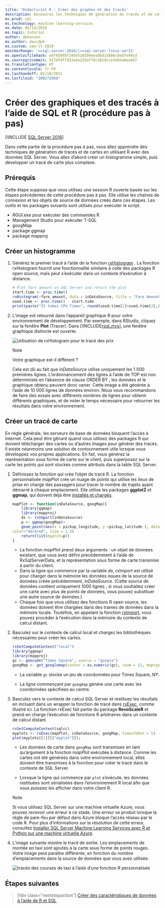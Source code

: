 ```yaml
---
title: 'Didacticiel R : Créer des graphes et des tracés'
description: Découvrez les techniques de génération de tracés et de cartes à l’aide du langage R avec des données SQL Server. Créez un histogramme simple, puis développez un tracé de carte plus complexe.
ms.prod: sql
ms.technology: machine-learning-services
ms.date: 06/13/2019
ms.topic: tutorial
author: dphansen
ms.author: davidph
ms.custom: seo-lt-2019
monikerRange: '>=sql-server-2016||>=sql-server-linux-ver15'
ms.openlocfilehash: edf65095f245e5185b9eeadbd1d8b6c8e87e49cd
ms.sourcegitcommit: 917df4ffd22e4a229af7dc481dcce3ebba0aa4d7
ms.translationtype: HT
ms.contentlocale: fr-FR
ms.lasthandoff: 02/10/2021
ms.locfileid: "100272950"
---
```

# <a name="create-graphs-and-plots-using-sql-and-r-walkthrough"></a>Créer des graphiques et des tracés à l’aide de SQL et R (procédure pas à pas)
[!INCLUDE [SQL Server 2016](../../includes/applies-to-version/sqlserver2016.md)]

Dans cette partie de la procédure pas à pas, vous allez apprendre des techniques de génération de tracés et de cartes en utilisant R avec des données SQL Server. Vous allez d’abord créer un histogramme simple, puis développer un tracé de carte plus complexe.

## <a name="prerequisites"></a>Prérequis

Cette étape suppose que vous utilisez une session R ouverte basée sur les étapes précédentes de cette procédure pas à pas. Elle utilise les chaînes de connexion et les objets de source de données créés dans ces étapes. Les outils et les packages suivants sont utilisés pour exécuter le script.

+ RGUI.exe pour exécuter des commandes R
+ Management Studio pour exécuter T-SQL
+ googMap
+ package ggmap
+ package mapproj

## <a name="create-a-histogram"></a>Créer un histogramme

1. Générez le premier tracé à l’aide de la fonction [rxHistogram](/r-server/r-reference/revoscaler/rxdatasource) .  La fonction rxHistogram fournit une fonctionnalité similaire à celle des packages R open source, mais peut s’exécuter dans un contexte d’exécution à distance.

    ```R
    # Plot fare amount on SQL Server and return the plot
    start.time <- proc.time()
    rxHistogram(~fare_amount, data = inDataSource, title = "Fare Amount Histogram")
    used.time <- proc.time() - start.time
    print(paste("It takes CPU Time=", round(used.time[1]+used.time[2],2), " seconds, Elapsed Time=", round(used.time[3],2), " seconds to generate plot.", sep=""))
    ```

2. L’image est retourné dans l’appareil graphique R pour votre environnement de développement.  Par exemple, dans RStudio, cliquez sur la fenêtre **Plot** (Tracer).  Dans [!INCLUDE[rsql_rtvs](../../includes/rsql-rtvs-md.md)], une fenêtre graphique distincte est ouverte.

    ![utilisation de rxHistogram pour le tracé des prix](media/rsql-e2e-rxhistogramresult.png "utilisation de rxHistogram pour le tracé des prix")

    > [!NOTE]
    > Votre graphique est-il différent ?
    >  
    > Cela est dû au fait que _inDataSource_ utilise uniquement les 1 000 premières lignes. L’ordonnancement des lignes à l’aide de TOP est non déterministe en l’absence de clause ORDER BY ; les données et le graphique obtenu peuvent donc varier.
    > Cette image a été générée à l’aide de 10 000 lignes de données environ. Nous vous recommandons de faire des essais avec différents nombres de lignes pour obtenir différents graphiques, et de noter le temps nécessaire pour retourner les résultats dans votre environnement.

## <a name="create-a-map-plot"></a>Créer un tracé de carte

En règle générale, les serveurs de base de données bloquent l’accès à Internet. Cela peut être gênant quand vous utilisez des packages R qui doivent télécharger des cartes ou d’autres images pour générer des tracés. Il existe néanmoins une solution de contournement utile lorsque vous développez vos propres applications. En fait, vous générez la représentation sous forme de carte sur le client, puis superposez sur la carte les points qui sont stockés comme attributs dans la table SQL Server.

1. Définissez la fonction qui crée l’objet de tracé R. La fonction personnalisée *mapPlot* crée un nuage de points qui utilise les lieux de prise en charge des passagers pour tracer le nombre de trajets ayant démarré à chaque emplacement. Elle utilise les packages **ggplot2** et **ggmap**, qui doivent déjà être [installés et chargés](walkthrough-data-science-end-to-end-walkthrough.md#add-packages).

    ```R
    mapPlot <- function(inDataSource, googMap){
        library(ggmap)
        library(mapproj)
        ds <- rxImport(inDataSource)
        p <- ggmap(googMap)+
        geom_point(aes(x = pickup_longitude, y =pickup_latitude ), data=ds, alpha =.5,
    color="darkred", size = 1.5)
        return(list(myplot=p))
    }
    ```

    + La fonction *mapPlot* prend deux arguments : un objet de données existant, que vous avez défini précédemment à l’aide de RxSqlServerData, et la représentation sous forme de carte transmise à partir du client.
    + Dans la ligne qui commence par la variable *ds*, rxImport est utilisé pour charger dans la mémoire les données issues de la source de données créée précédemment, *inDataSource*. (Cette source de données contient uniquement 1000 lignes ; si vous souhaitez créer une carte avec plus de points de données, vous pouvez substituer une autre source de données.)
    + Chaque fois que vous utilisez des fonctions R open source, les données doivent être chargées dans des trames de données dans la mémoire locale. Toutefois, en appelant la fonction [rxImport](/r-server/r-reference/revoscaler/rximport), vous pouvez procéder à l’exécution dans la mémoire du contexte de calcul distant.

2. Basculez sur le contexte de calcul local et chargez les bibliothèques nécessaires pour créer les cartes.

    ```R
    rxSetComputeContext("local")
    library(ggmap)
    library(mapproj)
    gc <- geocode("Times Square", source = "google")
    googMap <- get_googlemap(center = as.numeric(gc), zoom = 12, maptype = 'roadmap', color = 'color');
    ```

    + La variable `gc` stocke un jeu de coordonnées pour Times Square, NY.

    + La ligne commençant par `googmap` génère une carte avec les coordonnées spécifiées au centre.

3. Basculez vers le contexte de calcul SQL Server et restituez les résultats en incluant dans un wrapper la fonction de tracé dans [rxExec](/r-server/r-reference/revoscaler/rxexec), comme illustré ici. La fonction rxExec fait partie du package **RevoScaleR** et prend en charge l’exécution de fonctions R arbitraires dans un contexte de calcul distant.

    ```R
    rxSetComputeContext(sqlcc)
    myplots <- rxExec(mapPlot, inDataSource, googMap, timesToRun = 1)
    plot(myplots[[1]][["myplot"]]);
    ````

    + Les données de carte dans `googMap` sont transmises en tant qu’argument à la fonction *mapPlot* exécutée à distance. Comme les cartes ont été générées dans votre environnement local, elles doivent être transmises à la fonction pour créer le tracé dans le contexte de SQL Server.

    + Lorsque la ligne qui commence par `plot` s’exécute, les données restituées sont sérialisées dans l’environnement R local afin que vous puissiez les afficher dans votre client R.

    > [!NOTE]
    > Si vous utilisez SQL Server sur une machine virtuelle Azure, vous pouvez recevoir une erreur à ce stade. Une erreur se produit lorsque la règle de pare-feu par défaut dans Azure bloque l’accès réseau par le code R. Pour plus d’informations sur la résolution de cette erreur, consultez [Installer SQL Server Machine Learning Services avec R et Python sur une machine virtuelle Azure](../install/sql-machine-learning-azure-virtual-machine.md).

4. L’image suivante montre le tracé de sortie. Les emplacements de montée en taxi sont ajoutés à la carte sous forme de points rouges. Votre image peut paraître différente, en fonction du nombre d’emplacements dans la source de données que vous avez utilisée.

    ![tracés des courses de taxi à l’aide d’une fonction R personnalisée](media/rsql-e2e-mapplot.png "tracés des courses de taxi à l’aide d’une fonction R personnalisée")

## <a name="next-steps"></a>Étapes suivantes

> [!div class="nextstepaction"]
> [Créer des caractéristiques de données à l’aide de R et SQL](walkthrough-create-data-features.md)